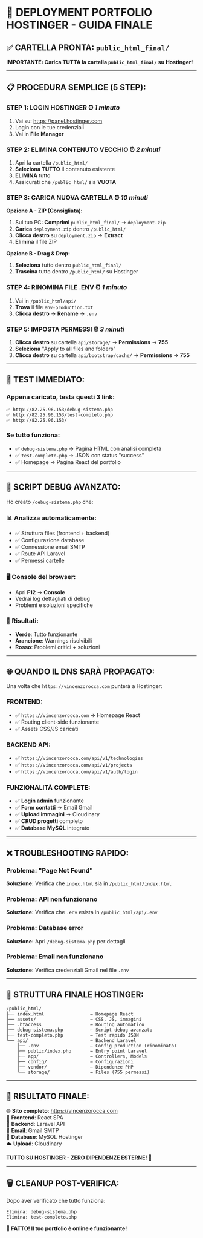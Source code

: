 # 🚀 DEPLOYMENT PORTFOLIO HOSTINGER - GUIDA FINALE

## ✅ **CARTELLA PRONTA: `public_html_final/`**

**IMPORTANTE: Carica TUTTA la cartella `public_html_final/` su Hostinger!**

---

## 📋 **PROCEDURA SEMPLICE (5 STEP):**

### **STEP 1: LOGIN HOSTINGER** ⏰ *1 minuto*
1. Vai su: https://panel.hostinger.com
2. Login con le tue credenziali
3. Vai in **File Manager**

### **STEP 2: ELIMINA CONTENUTO VECCHIO** ⏰ *2 minuti*
1. Apri la cartella `/public_html/`
2. **Seleziona TUTTO** il contenuto esistente
3. **ELIMINA** tutto
4. Assicurati che `/public_html/` sia **VUOTA**

### **STEP 3: CARICA NUOVA CARTELLA** ⏰ *10 minuti*

**Opzione A - ZIP (Consigliata):**
1. Sul tuo PC: **Comprimi** `public_html_final/` → `deployment.zip`
2. **Carica** `deployment.zip` dentro `/public_html/`
3. **Clicca destro** su `deployment.zip` → **Extract**
4. **Elimina** il file ZIP

**Opzione B - Drag & Drop:**
1. **Seleziona** tutto dentro `public_html_final/`
2. **Trascina** tutto dentro `/public_html/` su Hostinger

### **STEP 4: RINOMINA FILE .ENV** ⏰ *1 minuto*
1. Vai in `/public_html/api/`
2. **Trova** il file `env-production.txt`
3. **Clicca destro** → **Rename** → `.env`

### **STEP 5: IMPOSTA PERMESSI** ⏰ *3 minuti*
1. **Clicca destro** su cartella `api/storage/` → **Permissions** → **755**
2. **Seleziona** "Apply to all files and folders"
3. **Clicca destro** su cartella `api/bootstrap/cache/` → **Permissions** → **755**

---

## 🧪 **TEST IMMEDIATO:**

### **Appena caricato, testa questi 3 link:**

```
✅ http://82.25.96.153/debug-sistema.php
✅ http://82.25.96.153/test-completo.php  
✅ http://82.25.96.153/
```

### **Se tutto funziona:**
- ✅ `debug-sistema.php` → Pagina HTML con analisi completa
- ✅ `test-completo.php` → JSON con status "success"
- ✅ Homepage → Pagina React del portfolio

---

## 🔧 **SCRIPT DEBUG AVANZATO:**

Ho creato `/debug-sistema.php` che:

### **📊 Analizza automaticamente:**
- ✅ Struttura files (frontend + backend)
- ✅ Configurazione database
- ✅ Connessione email SMTP
- ✅ Route API Laravel
- ✅ Permessi cartelle

### **🖥️ Console del browser:**
- Apri **F12** → **Console**
- Vedrai log dettagliati di debug
- Problemi e soluzioni specifiche

### **🎯 Risultati:**
- **Verde**: Tutto funzionante
- **Arancione**: Warnings risolvibili
- **Rosso**: Problemi critici + soluzioni

---

## 🌐 **QUANDO IL DNS SARÀ PROPAGATO:**

Una volta che `https://vincenzorocca.com` punterà a Hostinger:

### **FRONTEND:**
- ✅ `https://vincenzorocca.com` → Homepage React
- ✅ Routing client-side funzionante
- ✅ Assets CSS/JS caricati

### **BACKEND API:**
- ✅ `https://vincenzorocca.com/api/v1/technologies`
- ✅ `https://vincenzorocca.com/api/v1/projects`
- ✅ `https://vincenzorocca.com/api/v1/auth/login`

### **FUNZIONALITÀ COMPLETE:**
- ✅ **Login admin** funzionante
- ✅ **Form contatti** → Email Gmail
- ✅ **Upload immagini** → Cloudinary
- ✅ **CRUD progetti** completo
- ✅ **Database MySQL** integrato

---

## ❌ **TROUBLESHOOTING RAPIDO:**

### **Problema: "Page Not Found"**
**Soluzione:** Verifica che `index.html` sia in `/public_html/index.html`

### **Problema: API non funzionano**
**Soluzione:** Verifica che `.env` esista in `/public_html/api/.env`

### **Problema: Database error**
**Soluzione:** Apri `/debug-sistema.php` per dettagli

### **Problema: Email non funzionano**
**Soluzione:** Verifica credenziali Gmail nel file `.env`

---

## 📂 **STRUTTURA FINALE HOSTINGER:**

```
/public_html/
├── index.html                 ← Homepage React
├── assets/                    ← CSS, JS, immagini
├── .htaccess                  ← Routing automatico
├── debug-sistema.php          ← Script debug avanzato
├── test-completo.php          ← Test rapido JSON
└── api/                       ← Backend Laravel
    ├── .env                   ← Config production (rinominato)
    ├── public/index.php       ← Entry point Laravel
    ├── app/                   ← Controllers, Models
    ├── config/                ← Configurazioni
    ├── vendor/                ← Dipendenze PHP
    └── storage/               ← Files (755 permessi)
```

---

## 🎊 **RISULTATO FINALE:**

🌐 **Sito completo**: https://vincenzorocca.com  
🚀 **Frontend**: React SPA  
🔧 **Backend**: Laravel API  
📧 **Email**: Gmail SMTP  
💾 **Database**: MySQL Hostinger  
☁️ **Upload**: Cloudinary  

**TUTTO SU HOSTINGER - ZERO DIPENDENZE ESTERNE! 🎯**

---

## 🗑️ **CLEANUP POST-VERIFICA:**

Dopo aver verificato che tutto funziona:
```
Elimina: debug-sistema.php
Elimina: test-completo.php
```

**🎉 FATTO! Il tuo portfolio è online e funzionante!** 